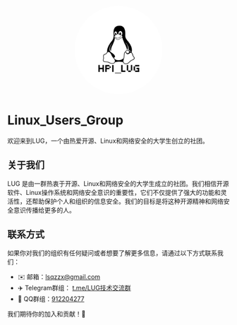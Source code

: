 <div style="text-align:center">
  <img src="https://github.com/LUG-HPI/.github/blob/main/profile/img/LUG_Logo.png" alt="HPI_LUG Logo" width="auto" height="200px" style="border-radius:50%">
</div>


# Linux_Users_Group

欢迎来到LUG，一个由热爱开源、Linux和网络安全的大学生创立的社团。

## 关于我们

LUG 是由一群热衷于开源、Linux和网络安全的大学生成立的社团。我们相信开源软件、Linux操作系统和网络安全意识的重要性，它们不仅提供了强大的功能和灵活性，还帮助保护个人和组织的信息安全。我们的目标是将这种开源精神和网络安全意识传播给更多的人。


## 联系方式

如果你对我们的组织有任何疑问或者想要了解更多信息，请通过以下方式联系我们：

- ✉️ 邮箱：[lsqzzx@gmail.com](mailto:lsqzzx@gmail.com)
- ✈️ Telegram群组： [t.me/LUG技术交流群](https://t.me/+nToGjSsvrts4ZDJl)
- 🐧 QQ群组：[912204277]()  [](TODO加群链接)

我们期待你的加入和贡献！🎉
